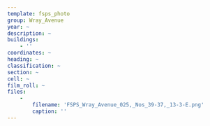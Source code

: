 ```yaml
---
template: fsps_photo
group: Wray_Avenue
year: ~
description: ~
buildings:
    - ''
coordinates: ~
heading: ~
classification: ~
section: ~
cell: ~
film_roll: ~
files:
    -
        filename: 'FSPS_Wray_Avenue_025,_Nos_39-37,_13-3-E.png'
        caption: ''
---
```

